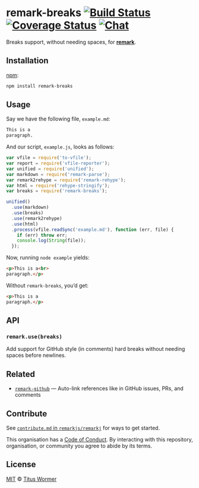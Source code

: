 # remark-breaks [![Build Status][build-badge]][build-status] [![Coverage Status][coverage-badge]][coverage-status] [![Chat][chat-badge]][chat]

Breaks support, without needing spaces, for [**remark**][remark].

## Installation

[npm][]:

```bash
npm install remark-breaks
```

## Usage

Say we have the following file, `example.md`:

```markdown
This is a
paragraph.
```

And our script, `example.js`, looks as follows:

```javascript
var vfile = require('to-vfile');
var report = require('vfile-reporter');
var unified = require('unified');
var markdown = require('remark-parse');
var remark2rehype = require('remark-rehype');
var html = require('rehype-stringify');
var breaks = require('remark-breaks');

unified()
  .use(markdown)
  .use(breaks)
  .use(remark2rehype)
  .use(html)
  .process(vfile.readSync('example.md'), function (err, file) {
    if (err) throw err;
    console.log(String(file));
  });
```

Now, running `node example` yields:

```html
<p>This is a<br>
paragraph.</p>
```

Without `remark-breaks`, you’d get:

```html
<p>This is a
paragraph.</p>
```

## API

### `remark.use(breaks)`

Add support for GitHub style (in comments) hard breaks without needing
spaces before newlines.

## Related

*   [`remark-github`](https://github.com/wooorm/remark-github)
    — Auto-link references like in GitHub issues, PRs, and comments

## Contribute

See [`contribute.md` in `remarkjs/remarkj`][contribute] for ways to get started.

This organisation has a [Code of Conduct][coc].  By interacting with this
repository, organisation, or community you agree to abide by its terms.

## License

[MIT][license] © [Titus Wormer][author]

<!-- Definitions -->

[build-badge]: https://img.shields.io/travis/wooorm/remark-breaks.svg

[build-status]: https://travis-ci.org/wooorm/remark-breaks

[coverage-badge]: https://img.shields.io/codecov/c/github/wooorm/remark-breaks.svg

[coverage-status]: https://codecov.io/github/wooorm/remark-breaks

[chat-badge]: https://img.shields.io/gitter/room/wooorm/remark.svg

[chat]: https://gitter.im/wooorm/remark

[license]: LICENSE

[author]: http://wooorm.com

[npm]: https://docs.npmjs.com/cli/install

[remark]: https://github.com/wooorm/remark

[contribute]: https://github.com/remarkjs/remark/blob/master/contributing.md

[coc]: https://github.com/remarkjs/remark/blob/master/code-of-conduct.md
